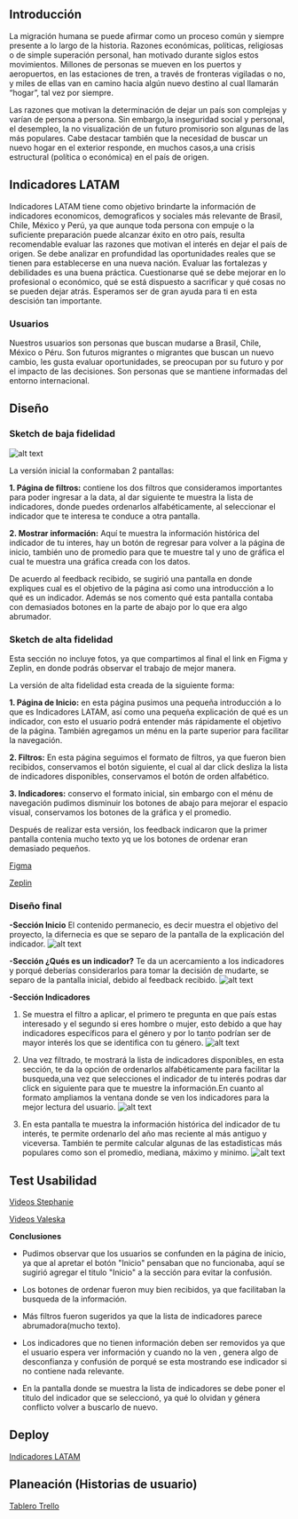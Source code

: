 ## Introducción

La migración humana se puede afirmar como un proceso común y siempre presente a lo largo de la historia. Razones económicas, políticas, religiosas o de simple superación personal, han motivado durante siglos estos movimientos. Millones de personas se mueven en los puertos y aeropuertos, en las estaciones de tren, a través de fronteras vigiladas o no, y miles de ellas van en camino hacia algún nuevo destino al cual llamarán “hogar”, tal vez por siempre.

Las razones que motivan la determinación de dejar un país son complejas y varían de persona a persona. Sin embargo,la inseguridad social y personal, el desempleo, la no visualización de un futuro promisorio son algunas de las más populares. Cabe destacar también que la necesidad de buscar un nuevo hogar en el exterior responde, en muchos casos,a una crisis estructural (política o económica) en el país de origen.


## Indicadores LATAM

Indicadores LATAM tiene como objetivo brindarte la información de indicadores economicos, demograficos y sociales más relevante de Brasil, Chile, México y Perú, ya que aunque toda persona con empuje o la suficiente preparación puede alcanzar éxito en otro país, resulta recomendable evaluar las razones que motivan el interés en dejar el país de origen. Se debe analizar en profundidad las oportunidades reales que se tienen para establecerse en una nueva nación. Evaluar las fortalezas y debilidades es una buena práctica. Cuestionarse qué se debe mejorar en lo profesional o económico, qué se está dispuesto a sacrificar y qué cosas no se pueden dejar atrás.
Esperamos ser de gran ayuda para ti en esta descisión tan importante.



### Usuarios 

Nuestros usuarios son personas que buscan mudarse a Brasil, Chile, México o Péru.
Son futuros migrantes o migrantes que buscan un nuevo cambio, les gusta evaluar oportunidades, se preocupan por su futuro y por el impacto de las decisiones. Son personas que se mantiene informadas del entorno internacional.


## Diseño

### Sketch de baja fidelidad
![alt text](Images/Baja-fidelidad.jpeg)

La versión inicial la conformaban 2 pantallas:

**1. Página de filtros:**  contiene los dos filtros que consideramos importantes para poder ingresar a la data, al dar siguiente te muestra la lista de indicadores, donde puedes ordenarlos alfabéticamente, al seleccionar el indicador que te interesa te conduce a otra pantalla.

**2. Mostrar información:** Aquí te muestra la información histórica del indicador de tu interes, hay un botón de regresar para volver a la página de inicio, también uno de promedio para que te muestre tal y uno de gráfica el cual te muestra una gráfica creada con los datos.


De acuerdo al feedback recibido, se sugirió una pantalla en donde expliques cual es el objetivo de la página asi como una introducción a lo qué es un indicador. Además se nos comento qué esta pantalla contaba con demasiados botones en la parte de abajo por lo que era algo abrumador.

###  Sketch de alta fidelidad

Esta sección no incluye fotos, ya que compartimos al final el link en Figma y Zeplin, en donde podrás observar el trabajo de mejor manera.

La versión de alta fidelidad esta creada de la siguiente forma:

**1. Página de Inicio:**  en esta página pusimos una pequeña introducción a lo que es Indicadores LATAM, así como una pequeña explicación de qué es un indicador, con esto el usuario podrá entender más rápidamente el objetivo de la página. También agregamos un ménu en la parte superior para facilitar la navegación.

**2. Filtros:** En esta página seguimos el formato de filtros, ya que fueron bien recibidos, conservamos el botón siguiente, el cual al dar click desliza la lista de indicadores disponibles, conservamos el botón de orden alfabético.

**3. Indicadores:** conservo el formato inicial, sin embargo con el ménu de navegación pudimos disminuir los botones de abajo para mejorar el espacio visual, conservamos los botones de la gráfica y el promedio.


Después de realizar esta versión, los feedback indicaron que la primer pantalla contenia mucho texto yq ue los botones de ordenar eran demasiado pequeños.

[Figma](https://www.figma.com/file/K3fbFcsHsHs7Z2xTWSGCNlR4/Indicadores-LATAM?node-id=0%3A1)

[Zeplin](https://zpl.io/scene/VkGvz45)



###  Diseño final
**-Sección Inicio** 
El contenido permanecio, es decir muestra el objetivo del proyecto, la difernecia es que se separo de la pantalla de la explicación del indicador.
![alt text](Images/Screens/Inicio.png)

**-Sección ¿Qués es un indicador?** 
Te da un acercamiento a los indicadores y porqué deberías considerarlos para tomar la decisión de mudarte, se separo de la pantalla inicial, debido al feedback recibido.
![alt text](Images/Screens/Que-es.png)

**-Sección Indicadores** 
   1. Se muestra el filtro a aplicar, el primero te pregunta en que país estas interesado y el segundo si eres hombre o mujer, esto debido a que hay indicadores específicos para el género y por lo tanto podrían ser de mayor interés los que se identifica con tu género.
![alt text](Images/Screens/Filtro.png)



  2. Una vez filtrado, te mostrará la lista de indicadores disponibles, en esta sección, te da la opción de ordenarlos alfabéticamente para facilitar la busqueda,una vez que selecciones el indicador de tu interés podras dar click en siguiente para que te muestre la información.En cuanto al formato ampliamos la ventana donde se ven los indicadores para la mejor lectura del usuario.
![alt text](Images/Screens/Indicadores.png)



  3. En esta pantalla te muestra la información histórica del indicador de tu interés, te permite ordenarlo del año mas reciente al más antiguo y viceversa. También te permite calcular algunas de las estadisticas más populares como son el promedio, mediana, máximo y minimo.
![alt text](Images/Screens/Indices-historicos.png)


## Test Usabilidad

[Videos Stephanie](https://useloom.com/share/folder/4474fe9dda3c4d73a6704687fdc5d718)

[Videos Valeska]()

**Conclusiones** 

- Pudimos observar que los usuarios se confunden en la página de inicio, ya que al apretar el botón "Inicio" pensaban que no funcionaba, aquí se sugirió agregar el titulo "Inicio" a la sección para evitar la confusión.

- Los botones de ordenar fueron muy bien recibidos, ya que facilitaban la busqueda de la información.

- Más filtros fueron sugeridos ya que la lista de indicadores parece abrumadora(mucho texto).

- Los indicadores que no tienen información deben ser removidos ya que el usuario espera ver información y cuando no la ven , genera algo de desconfianza y confusión de porqué se esta mostrando ese indicador si no contiene nada relevante.

- En la pantalla donde se muestra la lista de indicadores se debe poner el titulo del indicador que se seleccionó, ya qué lo olvidan y génera conflicto volver a buscarlo de nuevo.


## Deploy

[Indicadores LATAM]()


## Planeación (Historias de usuario)

[Tablero Trello](https://trello.com/invite/b/VwgQj4sx/e8953407ee31a5538753348ace769f28/data-lovers)

